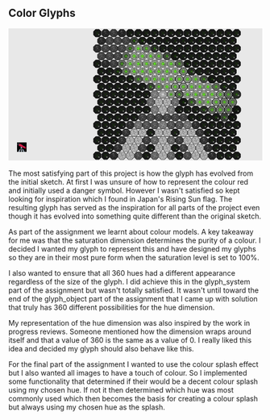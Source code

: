 ## Color Glyphs

![alt text](https://raw.githubusercontent.com/LABCAT/color-glyphs/master/preview.jpg)

The most satisfying part of this project is how the glyph has evolved from the initial sketch. At first I was unsure of how to represent the colour red and initially used a danger symbol. However I wasn't satisfied so kept looking for inspiration which I found in Japan's Rising Sun flag.  The resulting glyph has served as the inspiration for all parts of the project even though it has evolved into something quite different than the original sketch. 

As part of the assignment we learnt about colour models. A key takeaway for me was that the saturation dimension determines the purity of a colour.  I decided I wanted my glyph to represent this and have designed my glyphs so they are in their most pure form when the saturation level is set to 100%.

I also wanted to ensure that all 360 hues had a different appearance regardless of the size of the glyph. I did achieve this in the glyph_system part of the assignment but wasn't totally satisfied.  It wasn't until toward the end of the glyph_object part of the assignment that I came up with solution that truly has 360 different possibilities for the hue dimension. 

My representation of the hue dimension was also inspired by the work in progress reviews. Someone mentioned how the dimension wraps around itself and that a value of 360 is the same as a value of 0.  I really liked this idea and decided my glyph should also behave like this.

For the final part of the assignment I wanted to use the colour splash effect but I also wanted all images to have a touch of colour. So I implemented some functionality that determined if their would be a decent colour splash using my chosen hue.  If not it then determined which hue was most commonly used which then becomes the basis for creating a colour splash but always using my chosen hue as the splash. 
